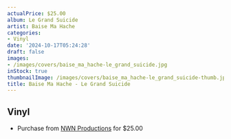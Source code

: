 ```yaml
---
actualPrice: $25.00
album: Le Grand Suicide
artist: Baise Ma Hache
categories:
- Vinyl
date: '2024-10-17T05:24:28'
draft: false
images:
- /images/covers/baise_ma_hache-le_grand_suicide.jpg
inStock: true
thumbnailImage: /images/covers/baise_ma_hache-le_grand_suicide-thumb.jpg
title: Baise Ma Hache - Le Grand Suicide
---
```


## Vinyl
* Purchase from [NWN Productions](http://shop.nwnprod.com/index.php?route=product/product&path=75&product_id=56721&sort=pd.name&order=ASC) for $25.00
